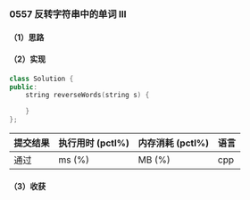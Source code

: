 ### 0557 反转字符串中的单词 III

#### （1）思路

#### （2）实现

```cpp
class Solution {
public:
    string reverseWords(string s) {

    }
};
```

| 提交结果 | 执行用时 (pctl%) | 内存消耗 (pctl%) | 语言 |
|:---------|:-----------------|:-----------------|:-----|
| 通过     |  ms (%)   |  MB (%)  | cpp  |

#### （3）收获
